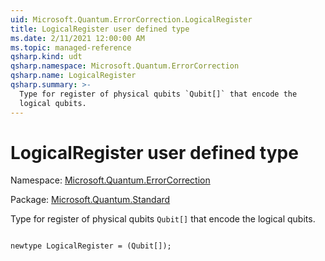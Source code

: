 ```yaml
---
uid: Microsoft.Quantum.ErrorCorrection.LogicalRegister
title: LogicalRegister user defined type
ms.date: 2/11/2021 12:00:00 AM
ms.topic: managed-reference
qsharp.kind: udt
qsharp.namespace: Microsoft.Quantum.ErrorCorrection
qsharp.name: LogicalRegister
qsharp.summary: >-
  Type for register of physical qubits `Qubit[]` that encode the
  logical qubits.
---
```


# LogicalRegister user defined type

Namespace: [Microsoft.Quantum.ErrorCorrection](xref:Microsoft.Quantum.ErrorCorrection)

Package: [Microsoft.Quantum.Standard](https://nuget.org/packages/Microsoft.Quantum.Standard)


Type for register of physical qubits `Qubit[]` that encode thelogical qubits.

```qsharp

newtype LogicalRegister = (Qubit[]);
```

